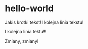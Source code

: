 # hello-world

Jakis krotki tekst!
I kolejna linia tekstu!

I kolejna linia tektu!!!

Zmiany, zmiany!
